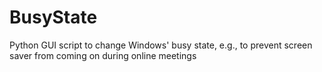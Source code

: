 # BusyState
Python GUI script to change Windows' busy state, e.g., to prevent screen saver from coming on during online meetings
